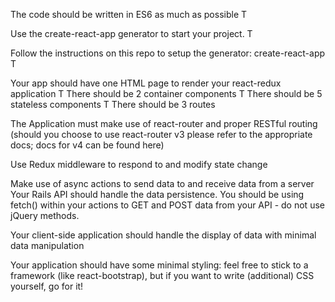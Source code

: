 The code should be written in ES6 as much as possible
T

Use the create-react-app generator to start your project.
T

Follow the instructions on this repo to setup the generator: create-react-app
T

Your app should have one HTML page to render your react-redux application
T
There should be 2 container components
T
There should be 5 stateless components
T
There should be 3 routes

The Application must make use of react-router and proper RESTful routing (should you choose to use react-router v3 please refer to the appropriate docs; docs for v4 can be found here)

Use Redux middleware to respond to and modify state change

Make use of async actions to send data to and receive data from a server
Your Rails API should handle the data persistence. You should be using fetch() within your actions to GET and POST data from your API - do not use jQuery methods.

Your client-side application should handle the display of data with minimal data manipulation

Your application should have some minimal styling: feel free to stick to a framework (like react-bootstrap), but if you want to write (additional) CSS yourself, go for it!